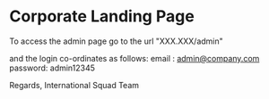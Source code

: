 # Corporate Landing Page

To access the admin page 
go to the url "XXX.XXX/admin"

and the login co-ordinates as follows:
email : admin@company.com
password: admin12345


Regards,
International Squad Team
